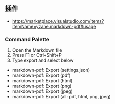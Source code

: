
## 插件

- https://marketplace.visualstudio.com/items?itemName=yzane.markdown-pdf#usage

### Command Palette
1. Open the Markdown file
2. Press F1 or Ctrl+Shift+P
3. Type export and select below
  * markdown-pdf: Export (settings.json)
  * markdown-pdf: Export (pdf)
  * markdown-pdf: Export (html)
  * markdown-pdf: Export (png)
  * markdown-pdf: Export (jpeg)
  * markdown-pdf: Export (all: pdf, html, png, jpeg)
